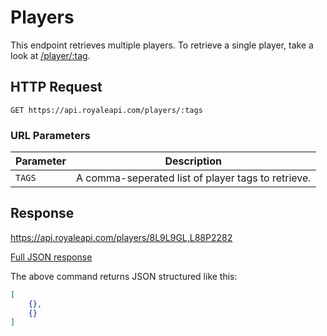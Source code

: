 # Players

This endpoint retrieves multiple players. To retrieve a single player, take a look at [/player/:tag](/endpoints/player).

## HTTP Request

`GET https://api.royaleapi.com/players/:tags`

### URL Parameters

| Parameter | Description |
| -----------| --- |
|  `TAGS`    | A comma-seperated list of player tags to retrieve. |

## Response

https://api.royaleapi.com/players/8L9L9GL,L88P2282

<a href="/json/players_8L9L9GL,L88P2282.json">Full JSON response</a>

The above command returns JSON structured like this:

```json
[
    {},
    {}
]
```
